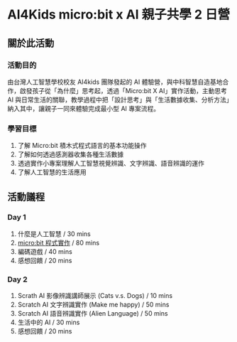 # AI4Kids micro:bit x AI 親子共學 2 日營

## 關於此活動

### 活動目的

由台灣人工智慧學校校友 AI4kids 團隊發起的 AI 體驗營，與中科智慧自造基地合作，啟發孩子從「為什麼」思考起，透過「Micro:bit X AI」實作活動，主動思考 AI 與日常生活的關聯，教學過程中把「設計思考」與「生活數據收集、分析方法」納入其中，讓親子一同來體驗完成最小型 AI 專案流程。

### 學習目標

1. 了解 Micro:bit 積木式程式語言的基本功能操作
2. 了解如何透過感測器收集各種生活數據
3. 透過實作小專案理解人工智慧視覺辨識、文字辨識、語音辨識的運作
4. 了解人工智慧的生活應用

## 活動議程

### Day 1

1. 什麼是人工智慧 / 30 mins
2. [micro:bit 程式實作](https://ai4kids-20190713.s3-ap-southeast-1.amazonaws.com/day1/microbit+x+AI+%E8%A6%AA%E5%AD%90%E5%85%B1%E5%AD%B8%E7%87%9F+-+D1-microbit%E5%AF%A6%E4%BD%9C%E5%9D%8A.pdf) / 80 mins
3. 編碼遊戲 / 40 mins
4. 感想回饋 / 20 mins

### Day 2

1. Scrath AI 影像辨識講師展示 (Cats v.s. Dogs) / 10 mins
1. Scratch AI 文字辨識實作 (Make me happy) / 50 mins
1. Scratch AI 語音辨識實作 (Alien Language) / 50 mins
1. 生活中的 AI / 30 mins
1. 感想回饋 / 20 mins
